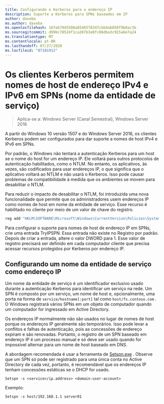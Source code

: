 ```yaml
---
title: Configurando o Kerberos para o endereço IP
description: Suporte a Kerberos para SPNs baseados em IP
author: daveba
ms.author: daveba
ms.openlocfilehash: 16feb7045508a854657834fcbb4ab850f9b8ac3b
ms.sourcegitcommit: d99bc78524f1ca287b3e8fc06dba3c915a6e7a24
ms.translationtype: MT
ms.contentlocale: pt-BR
ms.lasthandoff: 07/27/2020
ms.locfileid: "87181912"
---
```

# <a name="kerberos-clients-allow-ipv4-and-ipv6-address-hostnames-in-service-principal-names-spns"></a>Os clientes Kerberos permitem nomes de host de endereço IPv4 e IPv6 em SPNs (nome da entidade de serviço)

>Aplica-se a: Windows Server (Canal Semestral), Windows Server 2016

A partir do Windows 10 versão 1507 e do Windows Server 2016, os clientes Kerberos podem ser configurados para dar suporte a nomes de host IPv4 e IPv6 em SPNs.

Por padrão, o Windows não tentará a autenticação Kerberos para um host se o nome do host for um endereço IP. Ele voltará para outros protocolos de autenticação habilitados, como o NTLM. No entanto, os aplicativos, às vezes, são codificados para usar endereços IP, o que significa que o aplicativo voltará ao NTLM e não usará o Kerberos. Isso pode causar problemas de compatibilidade à medida que os ambientes se movem para desabilitar o NTLM.

Para reduzir o impacto de desabilitar o NTLM, foi introduzida uma nova funcionalidade que permite que os administradores usem endereços IP como nomes de host em nome da entidade de serviço. Esse recurso é habilitado no cliente por meio de um valor de chave do registro.

```cmd
reg add "HKLM\SOFTWARE\Microsoft\Windows\CurrentVersion\Policies\System\Kerberos\Parameters" /v TryIPSPN /t REG_DWORD /d 1 /f
```

Para configurar o suporte para nomes de host de endereço IP em SPNs, crie uma entrada TryIPSPN. Essa entrada não existe no Registro por padrão. Depois de criar a entrada, altere o valor DWORD para 1. Esse valor de registro precisará ser definido em cada computador cliente que precisa acessar recursos protegidos por Kerberos por endereço IP.

## <a name="configuring-a-service-principal-name-as-ip-address"></a>Configurando um nome da entidade de serviço como endereço IP

Um nome da entidade de serviço é um identificador exclusivo usado durante a autenticação Kerberos para identificar um serviço na rede. Um SPN é composto por um serviço, um nome de host e, opcionalmente, uma porta na forma de `service/hostname[:port]` tal como `host/fs.contoso.com` . O Windows registrará vários SPNs em um objeto de computador quando um computador for ingressado em Active Directory.

Os endereços IP normalmente não são usados no lugar de nomes de host porque os endereços IP geralmente são temporários. Isso pode levar a conflitos e falhas de autenticação, pois as concessões de endereço expiram e são renovadas. Portanto, o registro de um SPN baseado em endereço IP é um processo manual e só deve ser usado quando for impossível alternar para um nome de host baseado em DNS.

A abordagem recomendada é usar a ferramenta de [Setspn.exe](/previous-versions/windows/it-pro/windows-server-2012-R2-and-2012/cc731241(v=ws.11)) . Observe que um SPN só pode ser registrado para uma única conta no Active Directory de cada vez, portanto, é recomendável que os endereços IP tenham concessões estáticas se o DHCP for usado.

```
Setspn -s <service>/ip.address> <domain-user-account>
```

Exemplo:

```
Setspn -s host/192.168.1.1 server01
```
